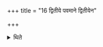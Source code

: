 +++
title = "16 द्वितीये पवमाने द्वितीयेन"

+++

<details><summary>थिते</summary>

द्वितीये पवमाने द्वितीयेन मन्त्रेण । तृतीये तृतीयेन १६
</details>
